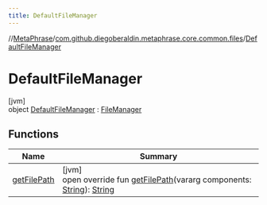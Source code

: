 ```yaml
---
title: DefaultFileManager
---
```

//[MetaPhrase](../../../index.html)/[com.github.diegoberaldin.metaphrase.core.common.files](../index.html)/[DefaultFileManager](index.html)



# DefaultFileManager



[jvm]\
object [DefaultFileManager](index.html) : [FileManager](../-file-manager/index.html)



## Functions


| Name | Summary |
|---|---|
| [getFilePath](get-file-path.html) | [jvm]<br>open override fun [getFilePath](get-file-path.html)(vararg components: [String](https://kotlinlang.org/api/latest/jvm/stdlib/kotlin/-string/index.html)): [String](https://kotlinlang.org/api/latest/jvm/stdlib/kotlin/-string/index.html) |

